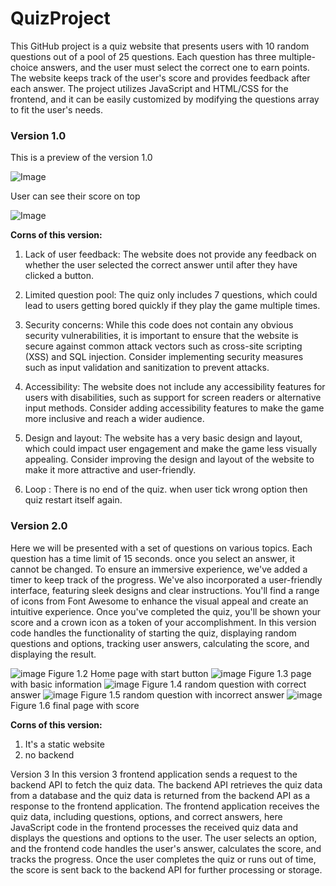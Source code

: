 # QuizProject
This GitHub project is a quiz website that presents users with 10 random questions out of a pool of 25 questions. Each question has three multiple-choice answers, and the user must select the correct one to earn points. The website keeps track of the user's score and provides feedback after each answer. The project utilizes JavaScript and HTML/CSS for the frontend, and it can be easily customized by modifying the questions array to fit the user's needs.

<h3>Version 1.0</h3>

This is a preview of the version 1.0

![Image](https://user-images.githubusercontent.com/55691960/235436586-64003c36-56ed-4cdd-8c49-2a6275445360.png)

User can see their score on top

![Image](https://user-images.githubusercontent.com/55691960/235436616-5744c08f-1097-4685-ace1-c39d7e3e050c.png)

**Corns of this version:**

1. Lack of user feedback: The website does not provide any feedback on whether the user selected the correct answer until after they have clicked a button. 

2. Limited question pool: The quiz only includes 7 questions, which could lead to users getting bored quickly if they play the game multiple times.

3. Security concerns: While this code does not contain any obvious security vulnerabilities, it is important to ensure that the website is secure against common attack vectors such as cross-site scripting (XSS) and SQL injection. Consider implementing security measures such as input validation and sanitization to prevent attacks.

4. Accessibility: The website does not include any accessibility features for users with disabilities, such as support for screen readers or alternative input methods. Consider adding accessibility features to make the game more inclusive and reach a wider audience.

5. Design and layout: The website has a very basic design and layout, which could impact user engagement and make the game less visually appealing. Consider improving the design and layout of the website to make it more attractive and user-friendly.

6. Loop : There is no end of the quiz. when user tick wrong option then quiz restart itself again.

<h3>Version 2.0</h3>
Here we will be presented with a set of questions on various topics. Each question has a time limit of 15 seconds. once you select an answer, it cannot be changed. To ensure an immersive experience, we've added a timer to keep track of the progress. We've also incorporated a user-friendly interface, featuring sleek designs and clear instructions. You'll find a range of icons from Font Awesome to enhance the visual appeal and create an intuitive experience. Once you've completed the quiz, you'll be shown your score and a crown icon as a token of your accomplishment. In this version code handles the functionality of starting the quiz, displaying random questions and options, tracking user answers, calculating the score, and displaying the result.

![image](https://github.com/starksid3000/QuizProject/assets/55691960/513bd061-7236-426d-b3c7-ef145903de97)
Figure 1.2 Home page with start button
![image](https://github.com/starksid3000/QuizProject/assets/55691960/3ea14015-7e7e-46c0-91ac-ba20c29c4195)
Figure 1.3 page with basic information
![image](https://github.com/starksid3000/QuizProject/assets/55691960/490cd50b-c766-4e89-bad5-672bafa0b322)
Figure 1.4 random question with correct answer
![image](https://github.com/starksid3000/QuizProject/assets/55691960/00b37df0-e300-412f-8f45-27257027f3a8)
Figure 1.5 random question with incorrect answer
![image](https://github.com/starksid3000/QuizProject/assets/55691960/9f6855b9-37a9-4a0b-a66f-592cc8488c00)
Figure 1.6 final page with score

**Corns of this version:**
1. It's a static website 
2. no backend

Version 3
In this version 3 frontend application sends a request to the backend API to fetch the quiz data. The backend API retrieves the quiz data from a database and the quiz data is returned from the backend API as a response to the frontend application. The frontend application receives the quiz data, including questions, options, and correct answers, here JavaScript code in the frontend processes the received quiz data and displays the questions and options to the user. The user selects an option, and the frontend code handles the user's answer, calculates the score, and tracks the progress. Once the user completes the quiz or runs out of time, the score is sent back to the backend API for further processing or storage.
